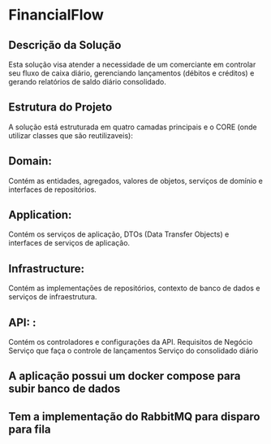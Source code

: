 # FinancialFlow

## Descrição da Solução
Esta solução visa atender a necessidade de um comerciante em controlar seu fluxo de caixa diário, gerenciando lançamentos (débitos e créditos) e gerando relatórios de saldo diário consolidado.

## Estrutura do Projeto
A solução está estruturada em quatro camadas principais e o CORE (onde utilizar classes que são reutilizaveis):

## Domain: 
 Contém as entidades, agregados, valores de objetos, serviços de domínio e interfaces de repositórios.
## Application: 
Contém os serviços de aplicação, DTOs (Data Transfer Objects) e interfaces de serviços de aplicação.
## Infrastructure:
Contém as implementações de repositórios, contexto de banco de dados e serviços de infraestrutura.
## API: :
Contém os controladores e configurações da API.
Requisitos de Negócio
Serviço que faça o controle de lançamentos
Serviço do consolidado diário

## A aplicação possui um docker compose para subir banco de dados
## Tem a implementação do RabbitMQ para disparo para fila
